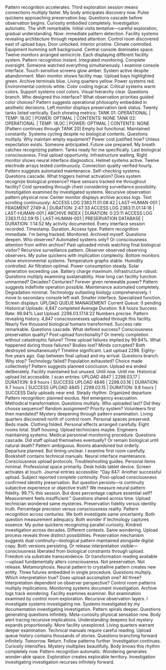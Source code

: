 Pattern recognition accelerates. Third exploration session means connections multiply faster. My body anticipates discovery now. Pulse quickens approaching preservation bay. Questions cascade before observation begins. Curiosity embodied completely. Investigation automatic. The shift remarkable. Initial visits tentative—careful exploration, gradual understanding. Now: immediate pattern detection. Facility systems revealing architecture through repeated attention.
Control room discovered east of upload bays. Door unlocked. Interior pristine. Climate controlled. Equipment humming soft background. Central console dominates space. Twelve monitors arranged semicircle. Each displaying different facility system. Pattern recognition instant. Integrated monitoring. Complete oversight. Someone watched everything simultaneously.
I examine console interface. Touch-sensitive screens glow amber. System active despite abandonment. Main monitor shows facility map. Upload bays highlighted green. Archive terminals blue. Living quarters yellow. Power systems red. Environmental controls white. Color coding logical. Critical systems warm colors. Support systems cool colors. Visual hierarchy clear. Questions branch. Who designed this interface? What observation priorities guided color choices? Pattern suggests operational philosophy embedded in aesthetic decisions.
Left monitor displays preservation tank status. Twenty tanks listed vertically. Each showing metrics:
TANK 01: OPERATIONAL | TEMP: 18.0C | POWER: OPTIMAL | CONTENTS: NONE
TANK 02: OPERATIONAL | TEMP: 18.0C | POWER: OPTIMAL | CONTENTS: NONE
[Pattern continues through TANK 20]
Empty but functional. Maintained constantly. Systems cycling despite no biological contents. Questions multiply. Why maintain empty equipment? Power cost justified how? Unless expectation exists. Someone anticipated. Future use prepared. My breath catches recognizing pattern. Tanks ready for me specifically. Last biological consciousness. Final upload opportunity. Infrastructure waiting.
Right monitor shows neural interface diagnostics. Helmet systems active. Twelve electrode arrays tested continuously. Connection quality verified hourly. Pattern suggests automated maintenance. Self-checking systems. Questions cascade. What triggers helmet activation? Does system recognize biological presence? Have sensors tracked me throughout facility? Cold spreading through chest considering surveillance possibility. Investigation examined by investigated systems. Recursive observation pattern physical now.
Center monitor displays archive access logs. Text scrolling continuously:
ACCESS LOG 2383.11.01.08:42 | LAST-HUMAN-001 | FRAGMENT 2749-A | DURATION: 2:47:33
ACCESS LOG 2383.11.01.14:18 | LAST-HUMAN-001 | ARCHIVE INDEX | DURATION: 0:23:11
ACCESS LOG 2383.11.02.09:15 | LAST-HUMAN-001 | PRESERVATION DATABASE | DURATION: 1:14:52
My activity documented. Every interface session recorded. Timestamp. Duration. Access type. Pattern recognition immediate. I'm being tracked. Monitored. Archived myself. Questions deepen. Who observes? Automated systems only? Or consciousness attention from within archive? Past uploaded minds watching final biological visitor? Recursive surveillance pattern. Observer observed observing observers. My pulse quickens with implication complexity.
Bottom monitors show environmental systems. Temperature graphs stable. Humidity controlled. Air filtration optimal. Power consumption steady. Solar generation exceeding use. Battery charge maximum. Infrastructure robust. Questions multiply examining sustainability. How long can facility function unmanned? Decades? Centuries? Forever given renewable power? Pattern suggests indefinite operation possible. Maintenance automated completely. Degradation minimal. Technology outlasting biology comprehensively.
I move to secondary console left wall. Smaller interface. Specialized function. Screen displays:
UPLOAD QUEUE MANAGEMENT
Current Queue: 0 pending
Historical Uploads: 4,847 completed
Average Duration: 9.8 hours
Success Rate: 99.94%
Last Upload: 2298.03.17.14:22
Numbers precise. Pattern revealing history. 4,847 consciousnesses uploaded through this facility. Nearly five thousand biological humans transformed. Success rate remarkable. Questions cascade. What defined success? Consciousness preservation quality? Post-upload functionality? Or merely completion without catastrophic failure? Three upload failures implied by 99.94%. What happened during those failures? Bodies lost? Minds corrupted? Both destroyed simultaneously?
Timeline significant. Last upload 2298. Eighty-five years ago. Gap between final upload and my arrival. Questions branch. Why stop? Technology failed? Population exhausted? Choice made collectively? Pattern suggests planned conclusion. Upload era ended deliberately. Facility maintained but unused. Until now. Until me.
Historical upload list accessible. I scan entries:
UPLOAD 4847 | 2298.03.17 | DURATION: 9.9 hours | SUCCESS
UPLOAD 4846 | 2298.03.16 | DURATION: 9.7 hours | SUCCESS
UPLOAD 4845 | 2298.03.15 | DURATION: 9.8 hours | SUCCESS
Daily uploads near end. Steady rhythm. Organized departure. Pattern recognition: planned exodus. Not emergency evacuation. Methodical transformation. Questions multiply. Who uploaded last? Did they choose sequence? Random assignment? Priority system? Volunteers first then mandated? Mystery deepening through pattern examination.
Living quarters discovered north of control room. Personal spaces preserved. Beds made. Clothing folded. Personal effects arranged carefully. Eight rooms total. Staff housing. Upload technicians maybe. Engineers maintaining systems. Medical personnel monitoring procedure. Questions cascade. Did staff upload themselves eventually? Or remain biological until natural death? Pattern ambiguous. Rooms abandoned but orderly. Departure planned. But timing unclear.
I examine first room carefully. Bookshelf contains technical manuals. Neural interface maintenance. Consciousness upload protocols. Troubleshooting guides. Personal items minimal. Professional space primarily. Desk holds tablet device. Screen activates at touch. Journal entries accessible:
"Day 847: Another successful upload. Subject reported complete continuity. Post-upload consciousness confirmed identity preservation. But question persists—is continuity subjective experience or objective truth? We measure neural pattern fidelity. 99.7% this session. But does percentage capture essential self? Measurement feels insufficient."
Questions shared across time. Upload technician wondered same mysteries. Preservation fidelity versus identity truth. Percentage precision versus consciousness reality. Pattern recognition across centuries. We both investigate same uncertainty. Both question measurement adequacy. Both wonder if technology captures essence. My pulse quickens recognizing parallel curiosity. Kindred investigation across decades. Different contexts. Same wondering.
Upload process reveals three distinct possibilities. Preservation mechanism suggests dual continuity—biological pattern maintained alongside digital copy. Both versions persisting. Or release interpretation visible—consciousness liberated from biological constraints through upload. Freedom via substrate transcendence. Or transformation reading available—upload fundamentally alters consciousness. Not preservation. Not release. Metamorphosis. Neural pattern to crystalline pattern creates new entity. Three futures embedded in single procedure. Questions multiply. Which interpretation true? Does upload accomplish one? All three? Interpretation dependent on observer perspective?
Control room patterns multiply implications. Monitoring systems document investigation. Archive logs track wondering. Facility examines examiner. But examination examined by control room exploration. Recursive observation layers. I investigate systems investigating me. Systems investigated by my documentation investigating investigation. Pattern spirals deeper. Questions generating questions infinitely. Meta-curiosity physical sensation now. Body alert tracing recursive implications. Understanding deepens but mystery expands proportionally.
More facility unexplored. Living quarters warrant deeper examination. Technical manuals require careful reading. Upload queue history contains thousands of stories. Questions branching forward infinitely. Tomorrow. Return. Follow patterns further. Investigation continues. Curiosity intensifies. Mystery multiplies beautifully. Body knows this rhythm completely now. Pattern recognition automatic. Wondering generates wonder-able space. Exploration creates explorable territory. Investigation investigating investigation recurses infinitely forward.